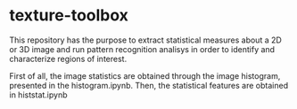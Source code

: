 # texture-toolbox

This repository has the purpose to extract statistical measures about a 2D or 3D image and run pattern recognition analisys in order to identify and characterize regions of interest.

First of all, the image statistics are obtained through the image histogram, presented in the histogram.ipynb. Then, the statistical features are obtained in histstat.ipynb

